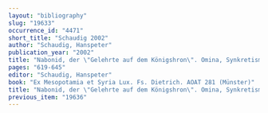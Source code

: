 ```yaml
---
layout: "bibliography"
slug: "19633"
occurrence_id: "4471"
short_title: "Schaudig 2002"
author: "Schaudig, Hanspeter"
publication_year: "2002"
title: "Nabonid, der \"Gelehrte auf dem Königshron\". Omina, Synkretismen und die Ausdeutung von Tempel- und Götternamen als Mittel zur Wahrheitsfindung spätbabylonischer Religionspolitik"
pages: "619-645"
editor: "Schaudig, Hanspeter"
book: "Ex Mesopotamia et Syria Lux. Fs. Dietrich. AOAT 281 (Münster)"
title: "Nabonid, der \"Gelehrte auf dem Königshron\". Omina, Synkretismen und die Ausdeutung von Tempel- und Götternamen als Mittel zur Wahrheitsfindung spätbabylonischer Religionspolitik"
previous_item: "19636"
---
```

